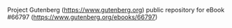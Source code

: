 Project Gutenberg (https://www.gutenberg.org) public repository for
eBook #66797 (https://www.gutenberg.org/ebooks/66797)
